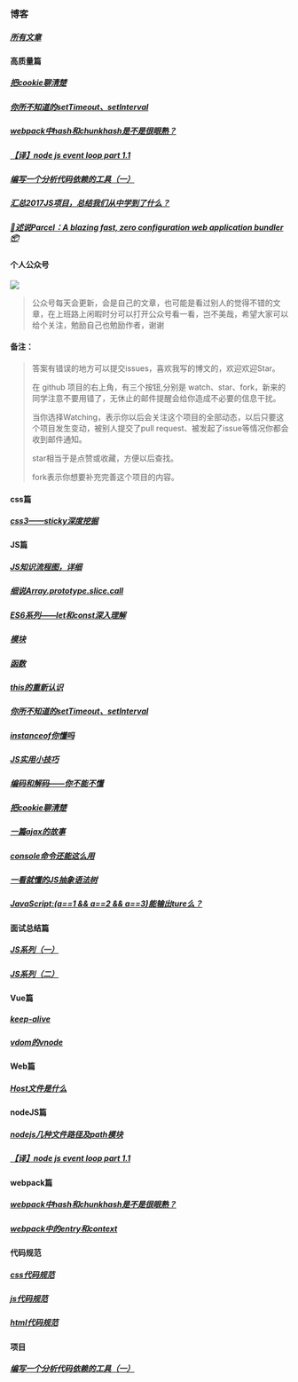### 博客
##### [所有文章](https://github.com/laihuamin/JS-total/issues)
#### 高质量篇
##### [把cookie聊清楚](blog/cookie.md)
##### [你所不知道的setTimeout、setInterval](blog/定时器和计时器.md)
##### [webpack中hash和chunkhash是不是很眼熟？](blog/webpack中hash和chunkhash是不是很眼熟？.md)
##### [【译】node js event loop part 1.1](blog/【译】nodeJsEventLoopPart1.1.md)
##### [编写一个分析代码依赖的工具（一）](blog/编写一个分析代码依赖的工具（一）.md)
##### [汇总2017JS项目，总结我们从中学到了什么？](blog/汇总2017JS项目，总结我们从中学到了什么？.md)
##### [🚀述说Parcel：A blazing fast, zero configuration web application bundler 📦](https://github.com/laihuamin/JS-total/issues/30)

#### 个人公众号
![](http://laihuamin.oss-cn-beijing.aliyuncs.com/%E5%85%AC%E4%BC%97%E5%8F%B7%E4%BA%8C%E7%BB%B4%E7%A0%81.jpg)

> 公众号每天会更新，会是自己的文章，也可能是看过别人的觉得不错的文章，在上班路上闲暇时分可以打开公众号看一看，岂不美哉，希望大家可以给个关注，勉励自己也勉励作者，谢谢


#### 备注：

> 答案有错误的地方可以提交issues，喜欢我写的博文的，欢迎欢迎Star。
>
> 在 github 项目的右上角，有三个按钮,分别是 watch、star、fork，新来的同学注意不要用错了，无休止的邮件提醒会给你造成不必要的信息干扰。
>
> 当你选择Watching，表示你以后会关注这个项目的全部动态，以后只要这个项目发生变动，被别人提交了pull request、被发起了issue等情况你都会收到邮件通知。
>
> star相当于是点赞或收藏，方便以后查找。
> 
> fork表示你想要补充完善这个项目的内容。


#### css篇
##### [css3——sticky深度挖掘](blog/sticky你了解多少.md)
#### JS篇
##### [JS知识流程图，详细](blog/JS知识总揽.md)
##### [细说Array.prototype.slice.call](blog/细说Array.prototype.slice.call.md)
##### [ES6系列——let和const深入理解](blog/ES6系列——let和const深入理解.md)
##### [模块](blog/模块.md)
##### [函数](blog/函数.md)
##### [this的重新认识](blog/this的重新认识.md)
##### [你所不知道的setTimeout、setInterval](blog/定时器和计时器.md)
##### [instanceof你懂吗](blog/instanceof你懂吗.md)
##### [JS实用小技巧](blog/js的实用小技巧.md)
##### [编码和解码——你不能不懂](blog/编码与解码.md)
##### [把cookie聊清楚](blog/cookie.md)
##### [一篇ajax的故事](blog/ajax简述.md)
##### [console命令还能这么用](blog/console命令还能这么用.md)
##### [一看就懂的JS抽象语法树](blog/一看就懂的JS抽象语法树.md)
##### [JavaScript:(a==1 && a==2 && a==3)能输出ture么？](blog/JavaScript之a==1&&a==2&&a==3能输出ture么？.md)
#### 面试总结篇
##### [JS系列（一）](blog/JS系列（一）.md)
##### [JS系列（二）](blog/JS系列（二）.md)
#### Vue篇
##### [keep-alive](blog/keep-alive.md)
##### [vdom的vnode](blog/vdom的vnode.md)
#### Web篇
##### [Host文件是什么](blog/Host解析.md)
#### nodeJS篇
##### [nodejs几种文件路径及path模块](blog/nodejs几种文件路径及path模块.md)
##### [【译】node js event loop part 1.1](blog/【译】nodeJsEventLoopPart1.1.md)
#### webpack篇
##### [webpack中hash和chunkhash是不是很眼熟？](blog/webpack中hash和chunkhash是不是很眼熟？.md)
##### [webpack中的entry和context](blog/webpack中的entry和context.md)
#### 代码规范
##### [css代码规范](blog/css代码规范.md)
##### [js代码规范](blog/js代码规范.md)
##### [html代码规范](blog/html代码规范.md)
#### 项目
##### [编写一个分析代码依赖的工具（一）](blog/编写一个分析代码依赖的工具（一）.md)
